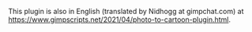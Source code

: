 This plugin is also in English (translated by Nidhogg at gimpchat.com) at https://www.gimpscripts.net/2021/04/photo-to-cartoon-plugin.html.
